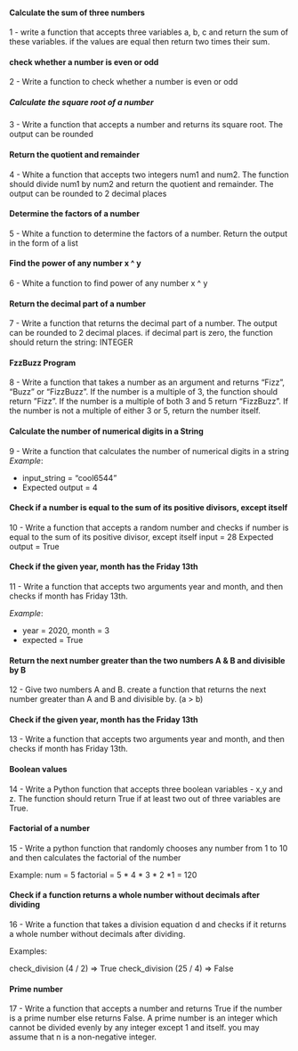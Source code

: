 #### Calculate the sum of three numbers
1 - write a function that accepts three variables a, b, c and return the sum of these variables. if the values are equal then return two times their sum.


#### check whether a number is even or odd
2 - Write a function to check whether a number is even or odd


##### Calculate the square root of a number
3 - Write a function that accepts a number and returns its square root. The output can be rounded


#### Return the quotient and remainder
4 - White a function that accepts two integers num1 and num2. The function should divide num1 by num2 and return the quotient and remainder. The output can be rounded to 2 decimal places


#### Determine the factors of a number
5 - White a function to determine the factors of a number. Return the output in the form of a list


#### Find the power of any number x ^ y
6 - White a function to find power of any number x ^ y


#### Return the decimal part of a number
7 - Write a function that returns the decimal part of a number. The output can be rounded to 2 decimal places. if decimal part is zero, the function should return the string: INTEGER


#### FzzBuzz Program
8 - Write a function that takes a number as an argument and returns “Fizz”, “Buzz” or “FizzBuzz”. If the number is a multiple of 3, the function should return ”Fizz”. If the number is a multiple of both 3 and 5 return “FizzBuzz”. If the number is not a multiple of either 3 or 5, return the number itself.

#### Calculate the number of numerical digits in a String
9 - Write a function that calculates the number of numerical digits in a string
*Example*:
- input_string = “cool6544”
- Expected output = 4


#### Check if a number is equal to the sum of its positive divisors, except itself
10 - Write a  function that accepts a random number and checks if number is equal to the sum of its positive divisor, except itself
input = 28
Expected output = True


#### Check if the given year, month has the Friday 13th
11 - Write a function that accepts two arguments year and month, and then checks if month has Friday 13th.

*Example*:
- year = 2020, month = 3
- expected = True


#### Return the next number greater than the two numbers A & B and divisible by B
12 - Give two numbers A and B. create a function that returns the next number greater than A and B and divisible by. (a > b)


#### Check if the given year, month has the Friday 13th
13 - Write a function that accepts two arguments year and month, and then checks if month has Friday 13th.


#### Boolean values 
14 - Write a Python function that accepts three boolean variables - x,y and z.
The function should return True if at least two out of three variables are True.


#### Factorial of a number
15 - Write a python function that randomly chooses any number from 1 to 10 and then calculates the factorial of the number

Example:
num = 5
factorial = 5 * 4 * 3 * 2 *1 = 120


#### Check if a function returns a whole number without decimals after dividing
16 - Write a function that takes a division equation d and checks if it returns a whole number without decimals after dividing.

Examples:

check_division (4 / 2) => True
check_division (25 / 4) => False


#### Prime number
17 - Write a function that accepts a number and returns True if the number is a prime number else returns False. A prime number is an integer which cannot be divided evenly by any integer except 1 and itself. you may assume that n is a non-negative integer.
